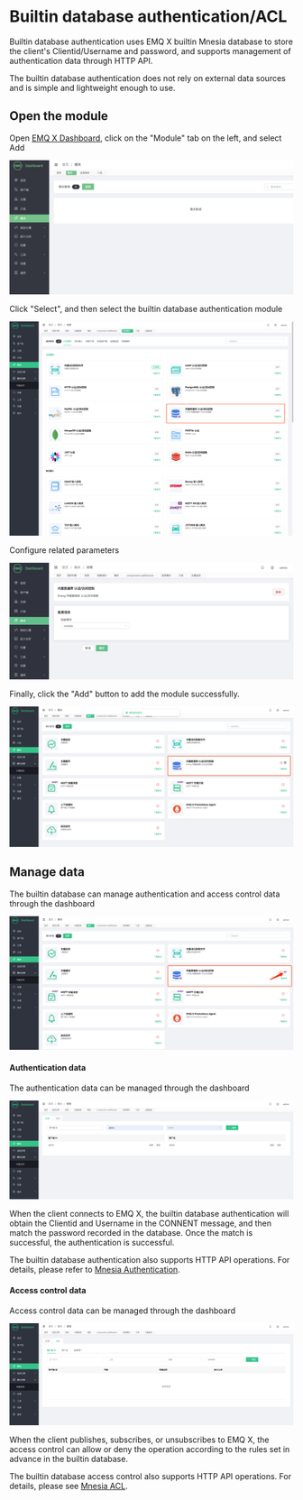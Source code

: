 # Builtin database authentication/ACL

Builtin database authentication uses EMQ X builtin Mnesia database to store the client's Clientid/Username and password, and supports management of authentication data through HTTP API.

The builtin database authentication does not rely on external data sources and is simple and lightweight enough to use.

## Open the module

Open [EMQ X Dashboard](http://127.0.0.1:18083), click on the "Module" tab on the left, and select Add

![image-20200928161310952](./assets/modules.png)

Click "Select", and then select the builtin database authentication module

![image-20200928141305205](./assets/auth_mnesia_1.png)

Configure related parameters

![image-20200927213049265](./assets/auth_mnesia_2.png)

Finally, click the "Add" button to add the module successfully.

![image-20200928141558866](./assets/auth_mnesia_3.png)

## Manage data

The builtin database can manage authentication and access control data through the dashboard

![image-20200928141558866](./assets/auth_mnesia_4.png)

#### Authentication data

The authentication data can be managed through the dashboard

![image-20200928141558866](./assets/auth_mnesia_5.png)

When the client connects to EMQ X, the builtin database authentication will obtain the Clientid and Username in the CONNENT message, and then match the password recorded in the database. Once the match is successful, the authentication is successful.

The builtin database authentication also supports HTTP API operations. For details, please refer to [Mnesia Authentication](https://docs.emqx.net/broker/latest/cn/advanced/auth-mnesia.html).

#### Access control data

Access control data can be managed through the dashboard

![image-20200928141558866](./assets/auth_mnesia_6.png)

When the client publishes, subscribes, or unsubscribes to EMQ X, the access control can allow or deny the operation according to the rules set in advance in the builtin database.

The builtin database access control also supports HTTP API operations. For details, please see [Mnesia ACL](https://docs.emqx.net/broker/latest/cn/advanced/acl-mnesia.html#mnesia-acl).